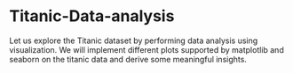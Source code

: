 # Titanic-Data-analysis
Let us explore the Titanic dataset by performing data analysis using visualization. We will implement different plots supported by matplotlib and seaborn on the titanic data and derive some meaningful insights.
